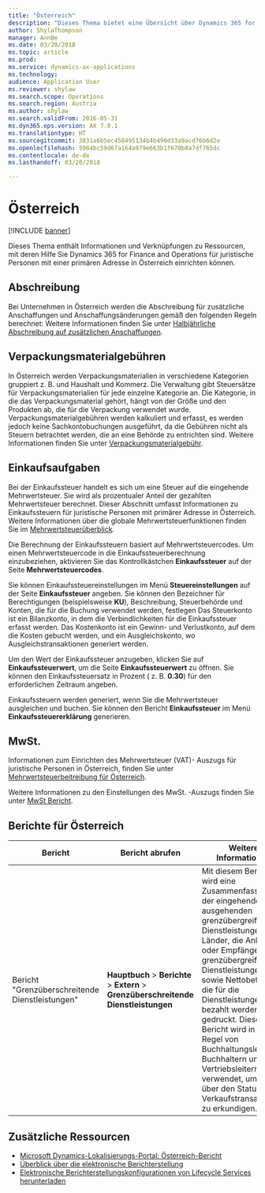 ```yaml
---
title: "Österreich"
description: "Dieses Thema bietet eine Übersicht über Dynamics 365 for Finance and Operations-Funktionen, die spezifisch für Österreich sind."
author: ShylaThompson
manager: AnnBe
ms.date: 03/20/2018
ms.topic: article
ms.prod: 
ms.service: dynamics-ax-applications
ms.technology: 
audience: Application User
ms.reviewer: shylaw
ms.search.scope: Operations
ms.search.region: Austria
ms.author: shylaw
ms.search.validFrom: 2016-05-31
ms.dyn365.ops.version: AX 7.0.1
ms.translationtype: HT
ms.sourcegitcommit: 3831a6b5ec458495134b4b490d33a9acd76b6d2e
ms.openlocfilehash: 5984bc59d67a164a979e663b1f670b8a7df765dc
ms.contentlocale: de-de
ms.lasthandoff: 03/20/2018

---
```


# <a name="austria"></a>Österreich

[!INCLUDE [banner](../includes/banner.md)]

Dieses Thema enthält Informationen und Verknüpfungen zu Ressourcen, mit deren Hilfe Sie Dynamics 365 for Finance and Operations für juristische Personen mit einer primären Adresse in Österreich einrichten können.

## <a name="depreciation"></a>Abschreibung

Bei Unternehmen in Österreich werden die Abschreibung für zusätzliche Anschaffungen und Anschaffungsänderungen gemäß den folgenden Regeln berechnet: Weitere Informationen finden Sie unter [Halbjährliche Abschreibung auf zusätzlichen Anschaffungen](emea-aut-half-year-depreciation.md).

## <a name="packing-material-fees"></a>Verpackungsmaterialgebühren

In Österreich werden Verpackungsmaterialien in verschiedene Kategorien gruppiert z. B. und Haushalt und Kommerz. Die Verwaltung gibt Steuersätze für Verpackungsmaterialien für jede einzelne Kategorie an. Die Kategorie, in die das Verpackungsmaterial gehört, hängt von der Größe und den Produkten ab, die für die Verpackung verwendet wurde. Verpackungsmaterialgebühren werden kalkuliert und erfasst, es werden jedoch keine Sachkontobuchungen ausgeführt, da die Gebühren nicht als Steuern betrachtet werden, die an eine Behörde zu entrichten sind. Weitere Informationen finden Sie unter [Verpackungsmaterialgebühr](emea-aut-packing-material-fee-calculation.md).

## <a name="purchase-duties"></a>Einkaufsaufgaben

Bei der Einkaufssteuer handelt es sich um eine Steuer auf die eingehende Mehrwertsteuer. Sie wird als prozentualer Anteil der gezahlten Mehrwertsteuer berechnet. Dieser Abschnitt umfasst Informationen zu Einkaufssteuern für juristische Personen mit primärer Adresse in Österreich. Weitere Informationen über die globale Mehrwertsteuerfunktionen finden Sie im [Mehrwertsteuerüberblick](../general-ledger/indirect-taxes-overview.md).

Die Berechnung der Einkaufssteuern basiert auf Mehrwertsteuercodes. Um einen Mehrwertsteuercode in die Einkaufssteuerberechnung einzubeziehen, aktivieren Sie das Kontrollkästchen **Einkaufssteuer** auf der Seite **Mehrwertsteuercodes**. 

Sie können Einkaufssteuereinstellungen im Menü **Steuereinstellungen** auf der Seite **Einkaufssteuer** angeben. Sie können den Bezeichner für Berechtigungen (beispielsweise **KU**), Beschreibung, Steuerbehörde und Konten, die für die Buchung verwendet werden, festlegen Das Steuerkonto ist ein Bilanzkonto, in dem die Verbindlichkeiten für die Einkaufssteuer erfasst werden. Das Kostenkonto ist ein Gewinn- und Verlustkonto, auf dem die Kosten gebucht werden, und ein Ausgleichskonto, wo Ausgleichstransaktionen generiert werden.

Um den Wert der Einkaufssteuer anzugeben, klicken Sie auf **Einkaufssteuerwert**, um die Seite **Einkaufssteuerwert** zu öffnen. Sie können den Einkaufssteuersatz in Prozent ( z. B. **0.30**) für den erforderlichen Zeitraum angeben.

Einkaufssteuern werden generiert, wenn Sie die Mehrwertsteuer ausgleichen und buchen. Sie können den Bericht **Einkaufssteuer** im Menü **Einkaufssteuererklärung** generieren.

## <a name="vat"></a>MwSt.
Informationen zum Einrichten des Mehrwertsteuer (VAT)- Auszugs für juristische Personen in Österreich, finden Sie unter [Mehrwertsteuerbeitreibung für Österreich](emea-aut-vat-statement-details.md). 

Weitere Informationen zu den Einstellungen des MwSt. -Auszugs finden Sie unter [MwSt Bericht](emea-vat-reporting.md).

## <a name="reports-for-austria"></a>Berichte für Österreich

| Bericht                     | Bericht abrufen | Weitere Informationen                 |
|----------------------------|--------------------------|----------------------------------------|
|Bericht "Grenzüberschreitende Dienstleistungen"|**Hauptbuch** > **Berichte** > **Extern** > **Grenzüberschreitende Dienstleistungen**|Mit diesem Bericht wird eine Zusammenfassung der eingehenden und ausgehenden grenzübergreifenden Dienstleistungen, der Länder, die Anbieter oder Empfänger grenzübergreifender Dienstleistungen sind, sowie Nettobeträge, die für die Dienstleistungen bezahlt werden, gedruckt. Dieser Bericht wird in der Regel von Buchhaltungsleitern, Buchhaltern und Vertriebsleitern verwendet, um sich über den Status von Verkaufstransaktionen zu erkundigen. |


## <a name="additional-resources"></a>Zusätzliche Ressourcen

- [Microsoft Dynamics-Lokalisierungs-Portal: Österreich-Bericht](https://mbs.microsoft.com/files/customer/AX/Support/supportnews/Austria.html)
- [Überblick über die elektronische Berichterstellung](../../dev-itpro/analytics/general-electronic-reporting.md)
- [Elektronische Berichterstellungskonfigurationen von Lifecycle Services herunterladen](../../dev-itpro/analytics/download-electronic-reporting-configuration-lcs.md)

